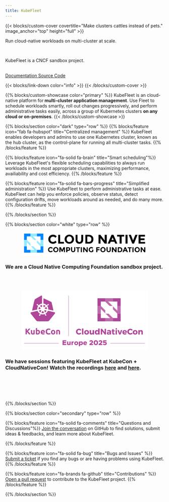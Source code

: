 ```yaml
---
title: KubeFleet
---
```


{{< blocks/custom-cover covertitle="Make clusters cattles instead of pets." image_anchor="top" height="full" >}}
<p class="h1">Run cloud-native workloads on multi-cluster at scale.</p>
<br>
<p class="h3">KubeFleet is a CNCF sandbox project.</p>
<br>
<a class="btn btn-lg btn-dark me-3 mb-4" href="/website/docs/">
  Documentation <i class="fas fa-arrow-alt-circle-right ms-2"></i>
</a>
<a class="btn btn-lg btn-secondary me-3 mb-4" href="https://github.com/kubefleet-dev/kubefleet">
  Source Code <i class="fab fa-github ms-2 "></i>
</a>
<p class="lead mt-5"></p>
{{< blocks/link-down color="info" >}}
{{< /blocks/custom-cover >}}


{{% blocks/custom-showcase color="primary" %}}
KubeFleet is an cloud-native platform for<span class="text-white bg-dark"><b>
multi-cluster application management</b></span>. Use Fleet to schedule workloads smartly,
roll out changes progressively, and perform administrative tasks easily, 
across a group of Kubernetes clusters
<span class="text-white bg-dark"><b>on any cloud or on-premises</b></span>.
{{< /blocks/custom-showcase >}}


{{% blocks/section color="dark" type="row" %}}
{{% blocks/feature icon="fab fa-hubspot" title="Centralized management" %}}
KubeFleet enables developers and admins to use one Kubernetes cluster, known as the hub cluster, as the control-plane for running all multi-cluster tasks.
{{% /blocks/feature %}}


{{% blocks/feature icon="fa-solid fa-brain" title="Smart scheduling"%}}
Leverage KubeFleet's flexible scheduling capabilities to always run workloads in the most appropriate clusters, maximizing
performance, availiability and cost efficiency.
{{% /blocks/feature %}}


{{% blocks/feature icon="fa-solid fa-bars-progress" title="Simplified administration" %}}
Use KubeFleet to perform administrative tasks at ease. KubeFleet can help you enforce policies, observe status, detect configuration drifts, move workloads around as needed, and do many more. 
{{% /blocks/feature %}}


{{% /blocks/section %}}


{{% blocks/section color="white" type="row" %}}
<div style="position: relative; width: 100%;">
  <div style="position: relative; width: 400px; left: calc(50% - 200px);">
    <img src="images/logos/cncf-color.svg">
  </div>
</div>
<p>
  <h3 class="text-center">
  We are a Cloud Native Computing Foundation sandbox project.
  </h3><br><br>
</p>
<div style="position: relative; width: 100%;">
  <div style="position: relative; width: 400px; left: calc(50% - 200px);">
    <img src="images/logos/kccnc-eu-2025-color.svg">
  </div>
</div>
<p>
  <h3 class="text-center">
  We have sessions featuring KubeFleet at KubeCon + CloudNativeCon! Watch the recordings <a href="https://www.youtube.com/watch?v=I9GV4N23dvE&si=kdADu4pIo5gMu0lW">here</a> and
  <a href="https://www.youtube.com/watch?v=6c8Rh_vrIA4">here</a>.
  </h3><br><br>
</p>
<br>

{{% /blocks/section %}}


{{% blocks/section color="secondary" type="row" %}}

{{% blocks/feature icon="fa-solid fa-comments" title="Questions and Discussions"%}}
<a href="https://github.com/kubefleet-dev/kubefleet/discussions">Join the conversation</a> on GitHub to find solutions, submit ideas & feedbacks, and learn more about KubeFleet.

{{% /blocks/feature %}}

{{% blocks/feature icon="fa-solid fa-bug" title="Bugs and Issues" %}}
<a href="https://github.com/kubefleet-dev/kubefleet/issues">Submit a ticket</a> if you find any bugs or are having problems using KubeFleet.
{{% /blocks/feature %}}

{{% blocks/feature icon="fa-brands fa-github" title="Contributions" %}}
<a href="https://github.com/kubefleet-dev/kubefleet/pulls">Open a pull request</a> to contribute to the KubeFleet project.
{{% /blocks/feature %}}

{{% /blocks/section %}}

